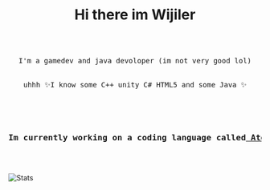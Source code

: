 <h1 align="center"> Hi there im Wijiler </h1>
<br>
<br>
<pre align="center">
I'm a gamedev and java devoloper (im not very good lol)
<br>
uhhh ✨I know some C++ unity C# HTML5 and some Java ✨
<br>
<div>
  <h3>Im currently working on a coding language called<a href="https://github.com/wijiler/Atech"> Atech</a> it is not maintained at the moment </h3>
</div>
</pre>

![Stats](https://github-readme-stats.vercel.app/api?username=wijiler&show_icons=true&theme=dark)

